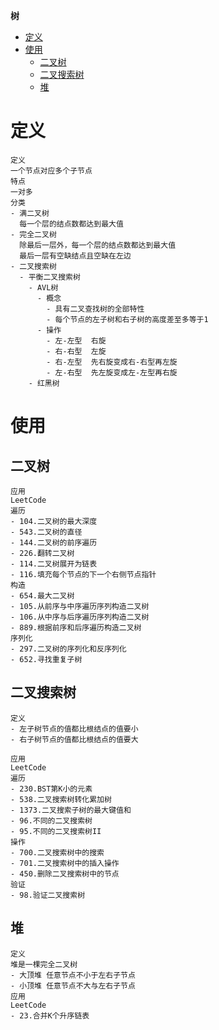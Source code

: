**树**
- [定义](#定义)
- [使用](#使用)
  - [二叉树](#二叉树)
  - [二叉搜索树](#二叉搜索树)
  - [堆](#堆)

# 定义 #
```
定义  
一个节点对应多个子节点
特点  
一对多
分类
- 满二叉树
  每一个层的结点数都达到最大值  
- 完全二叉树
  除最后一层外，每一个层的结点数都达到最大值  
  最后一层有空缺结点且空缺在左边
- 二叉搜索树
  - 平衡二叉搜索树
    - AVL树
      - 概念
        - 具有二叉查找树的全部特性
        - 每个节点的左子树和右子树的高度差至多等于1
      - 操作  
        - 左-左型  右旋
        - 右-右型  左旋
        - 右-左型  先右旋变成右-右型再左旋
        - 左-右型  先左旋变成左-左型再右旋
    - 红黑树      
```

# 使用 #
## 二叉树 ##  
```
应用
LeetCode  
遍历  
- 104.二叉树的最大深度
- 543.二叉树的直径
- 144.二叉树的前序遍历
- 226.翻转二叉树
- 114.二叉树展开为链表
- 116.填充每个节点的下一个右侧节点指针
构造  
- 654.最大二叉树
- 105.从前序与中序遍历序列构造二叉树
- 106.从中序与后序遍历序列构造二叉树
- 889.根据前序和后序遍历构造二叉树  
序列化  
- 297.二叉树的序列化和反序列化
- 652.寻找重复子树
```

## 二叉搜索树 ##
```
定义
- 左子树节点的值都比根结点的值要小
- 右子树节点的值都比根结点的值要大

应用
LeetCode  
遍历  
- 230.BST第K小的元素
- 538.二叉搜索树转化累加树
- 1373.二叉搜索子树的最大键值和
- 96.不同的二叉搜索树  
- 95.不同的二叉搜索树II  
操作
- 700.二叉搜索树中的搜索
- 701.二叉搜索树中的插入操作
- 450.删除二叉搜索树中的节点
验证  
- 98.验证二叉搜索树  
```

## 堆 ##
```
定义  
堆是一棵完全二叉树  
- 大顶堆 任意节点不小于左右子节点
- 小顶堆 任意节点不大与左右子节点
应用  
LeetCode  
- 23.合并K个升序链表  
```